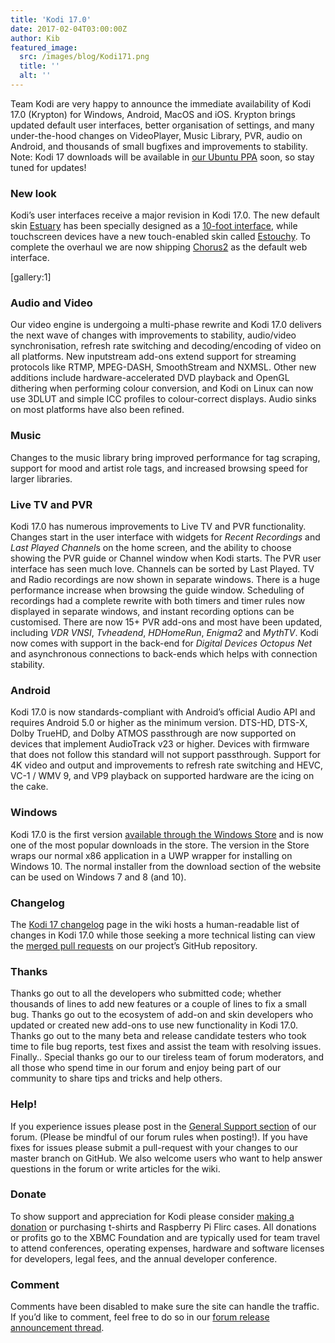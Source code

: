 ```yaml
---
title: 'Kodi 17.0'
date: 2017-02-04T03:00:00Z
author: Kib
featured_image:
  src: /images/blog/Kodi171.png
  title: ''
  alt: ''
---
```

Team Kodi are very happy to announce the immediate availability of Kodi 17.0 (Krypton) for Windows, Android, MacOS and iOS. Krypton brings updated default user interfaces, better organisation of settings, and many under-the-hood changes on VideoPlayer, Music Library, PVR, audio on Android, and thousands of small bugfixes and improvements to stability. Note: Kodi 17 downloads will be available in [our Ubuntu PPA](https://launchpad.net/~team-xbmc/+archive/ubuntu/ppa "Kodi Stable PPA") soon, so stay tuned for updates!

 ### New look

 Kodi’s user interfaces receive a major revision in Kodi 17.0. The new default skin [Estuary](/article/kodi-v17-krypton-default-skin-next-gen "Estuary") has been specially designed as a [10-foot interface](https://en.wikipedia.org/wiki/10-foot_user_interface "10-foot interface"), while touchscreen devices have a new touch-enabled skin called [Estouchy](/article/kodi-v17-krypton-default-skin-next-gen "Estuary"). To complete the overhaul we are now shipping [Chorus2](/article/new-webinterface-called-chorus2 "Chorus2") as the default web interface.

 [gallery:1]

 ### Audio and Video

 Our video engine is undergoing a multi-phase rewrite and Kodi 17.0 delivers the next wave of changes with improvements to stability, audio/video synchronisation, refresh rate switching and decoding/encoding of video on all platforms. New inputstream add-ons extend support for streaming protocols like RTMP, MPEG-DASH, SmoothStream and NXMSL. Other new additions include hardware-accelerated DVD playback and OpenGL dithering when performing colour conversion, and Kodi on Linux can now use 3DLUT and simple ICC profiles to colour-correct displays. Audio sinks on most platforms have also been refined.

 ### Music

 Changes to the music library bring improved performance for tag scraping, support for mood and artist role tags, and increased browsing speed for larger libraries.

 ### Live TV and PVR

 Kodi 17.0 has numerous improvements to Live TV and PVR functionality. Changes start in the user interface with widgets for *Recent Recordings* and *Last Played Channel*s on the home screen, and the ability to choose showing the PVR guide or Channel window when Kodi starts. The PVR user interface has seen much love. Channels can be sorted by Last Played. TV and Radio recordings are now shown in separate windows. There is a huge performance increase when browsing the guide window. Scheduling of recordings had a complete rewrite with both timers and timer rules now displayed in separate windows, and instant recording options can be customised. There are now 15+ PVR add-ons and most have been updated, including *VDR VNSI*, *Tvheadend*, *HDHomeRun*, *Enigma2* and *MythTV*. Kodi now comes with support in the back-end for *Digital Devices Octopus Net* and asynchronous connections to back-ends which helps with connection stability.

 ### Android

 Kodi 17.0 is now standards-compliant with Android’s official Audio API and requires Android 5.0 or higher as the minimum version. DTS-HD, DTS-X, Dolby TrueHD, and Dolby ATMOS passthrough are now supported on devices that implement AudioTrack v23 or higher. Devices with firmware that does not follow this standard will not support passthrough. Support for 4K video and output and improvements to refresh rate switching and HEVC, VC-1 / WMV 9, and VP9 playback on supported hardware are the icing on the cake.

 ### Windows

 Kodi 17.0 is the first version [available through the Windows Store](/article/kodi-goes-windows-store "Kodi 17 in Windows Store") and is now one of the most popular downloads in the store. The version in the Store wraps our normal x86 application in a UWP wrapper for installing on Windows 10. The normal installer from the download section of the website can be used on Windows 7 and 8 (and 10).

 ### Changelog

 The [Kodi 17 changelog](https://kodi.wiki/view/Kodi_v17_(Krypton)_changelog "Kodi 17 changelog") page in the wiki hosts a human-readable list of changes in Kodi 17.0 while those seeking a more technical listing can view the [merged pull requests](https://github.com/xbmc/xbmc/pulls?page=1&q=label%3A%22v17+Krypton%22+is%3Aclosed "merged pull requests") on our project’s GitHub repository.

 ### Thanks

 Thanks go out to all the developers who submitted code; whether thousands of lines to add new features or a couple of lines to fix a small bug. Thanks go out to the ecosystem of add-on and skin developers who updated or created new add-ons to use new functionality in Kodi 17.0. Thanks go out to the many beta and release candidate testers who took time to file bug reports, test fixes and assist the team with resolving issues. Finally.. Special thanks go our to our tireless team of forum moderators, and all those who spend time in our forum and enjoy being part of our community to share tips and tricks and help others.

 ### Help!

 If you experience issues please post in the [General Support section](https://forum.kodi.tv/forumdisplay.php?fid=111 "General support") of our forum. (Please be mindful of our forum rules when posting!). If you have fixes for issues please submit a pull-request with your changes to our master branch on GitHub. We also welcome users who want to help answer questions in the forum or write articles for the wiki.

 ### Donate

 To show support and appreciation for Kodi please consider [making a donation](/contribute/donate "Donate to Kodi") or purchasing t-shirts and Raspberry Pi Flirc cases. All donations or profits go to the XBMC Foundation and are typically used for team travel to attend conferences, operating expenses, hardware and software licenses for developers, legal fees, and the annual developer conference.

 ### Comment

 Comments have been disabled to make sure the site can handle the traffic. If you’d like to comment, feel free to do so in our [forum release announcement thread](https://forum.kodi.tv/showthread.php?tid=306030 "Kodi 17 Released").

 